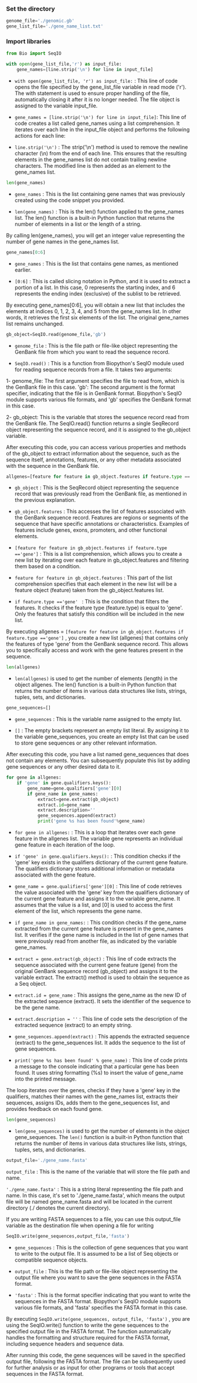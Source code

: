 ### Set the directory

```python
genome_file='./genomic.gb'
gene_list_file='./gene_name_list.txt'
```

### Import libraries

```python
from Bio import SeqIO
```


```python
with open(gene_list_file,'r') as input_file:
    gene_names=[line.strip('\n') for line in input_file]
```

* ```with open(gene_list_file, 'r') as input_file:``` : This line of code opens the file specified by the gene_list_file variable in read mode ('r'). The with statement is used to ensure proper handling of the file, automatically closing it after it is no longer needed. The file object is assigned to the variable input_file.

* ```gene_names = [line.strip('\n') for line in input_file]```: This line of code creates a list called gene_names using a list comprehension. It iterates over each line in the input_file object and performs the following actions for each line:

* ```line.strip('\n')``` : The strip('\n') method is used to remove the newline character (\n) from the end of each line. This ensures that the resulting elements in the gene_names list do not contain trailing newline characters.
The modified line is then added as an element to the gene_names list.


```python
len(gene_names)
```
* ```gene_names``` : This is the list containing gene names that was previously created using the code snippet you provided.

* ```len(gene_names)``` : This is the len() function applied to the gene_names list. The len() function is a built-in Python function that returns the number of elements in a list or the length of a string.

By calling len(gene_names), you will get an integer value representing the number of gene names in the gene_names list. 


```python
gene_names[0:6]
```
* ```gene_names``` : This is the list that contains gene names, as mentioned earlier.

* ```[0:6]``` : This is called slicing notation in Python, and it is used to extract a portion of a list. In this case, 0 represents the starting index, and 6 represents the ending index (exclusive) of the sublist to be retrieved.

By executing gene_names[0:6], you will obtain a new list that includes the elements at indices 0, 1, 2, 3, 4, and 5 from the gene_names list. In other words, it retrieves the first six elements of the list. The original gene_names list remains unchanged.


```python
gb_object=SeqIO.read(genome_file,'gb')
```
* ```genome_file``` : This is the file path or file-like object representing the GenBank file from which you want to read the sequence record.

* ```SeqIO.read()``` : This is a function from Biopython's SeqIO module used for reading sequence records from a file. It takes two arguments:

1- genome_file: The first argument specifies the file to read from, which is the GenBank file in this case.
'gb': The second argument is the format specifier, indicating that the file is in GenBank format. Biopython's SeqIO module supports various file formats, and 'gb' specifies the GenBank format in this case.

2- gb_object: This is the variable that stores the sequence record read from the GenBank file. The SeqIO.read() function returns a single SeqRecord object representing the sequence record, and it is assigned to the gb_object variable.

After executing this code, you can access various properties and methods of the gb_object to extract information about the sequence, such as the sequence itself, annotations, features, or any other metadata associated with the sequence in the GenBank file.


```python
allgenes=[feature for feature in gb_object.features if feature.type =='gene']
```
* ```gb_object``` : This is the SeqRecord object representing the sequence record that was previously read from the GenBank file, as mentioned in the previous explanation.

* ```gb_object.features``` : This accesses the list of features associated with the GenBank sequence record. Features are regions or segments of the sequence that have specific annotations or characteristics. Examples of features include genes, exons, promoters, and other functional elements.

* ```[feature for feature in gb_object.features if feature.type =='gene']``` : This is a list comprehension, which allows you to create a new list by iterating over each feature in gb_object.features and filtering them based on a condition.

* ```feature for feature in gb_object.features``` : This part of the list comprehension specifies that each element in the new list will be a feature object (feature) taken from the gb_object.features list.

* ```if feature.type =='gene' ``` : This is the condition that filters the features. It checks if the feature type (feature.type) is equal to 'gene'. Only the features that satisfy this condition will be included in the new list.

By executing allgenes = ```[feature for feature in gb_object.features if feature.type =='gene']``` , you create a new list (allgenes) that contains only the features of type 'gene' from the GenBank sequence record. This allows you to specifically access and work with the gene features present in the sequence.


```python
len(allgenes)
```

* ```len(allgenes)``` is used to get the number of elements (length) in the object allgenes. The len() function is a built-in Python function that returns the number of items in various data structures like lists, strings, tuples, sets, and dictionaries.

```python
gene_sequences=[]
```
* ```gene_sequences``` : This is the variable name assigned to the empty list.

* ```[]``` : The empty brackets represent an empty list literal. By assigning it to the variable gene_sequences, you create an empty list that can be used to store gene sequences or any other relevant information.

After executing this code, you have a list named gene_sequences that does not contain any elements. You can subsequently populate this list by adding gene sequences or any other desired data to it.

```python
for gene in allgenes:
    if 'gene' in gene.qualifiers.keys():
        gene_name=gene.qualifiers['gene'][0]
        if gene_name in gene_names:
            extract=gene.extract(gb_object)
            extract.id=gene_name
            extract.description=''
            gene_sequences.append(extract)
            print('gene %s has been found'%gene_name)
```
* ```for gene in allgenes:``` : This is a loop that iterates over each gene feature in the allgenes list. The variable gene represents an individual gene feature in each iteration of the loop.

* ```if 'gene' in gene.qualifiers.keys():``` : This condition checks if the 'gene' key exists in the qualifiers dictionary of the current gene feature. The qualifiers dictionary stores additional information or metadata associated with the gene feature.

* ```gene_name = gene.qualifiers['gene'][0]``` : This line of code retrieves the value associated with the 'gene' key from the qualifiers dictionary of the current gene feature and assigns it to the variable gene_name. It assumes that the value is a list, and [0] is used to access the first element of the list, which represents the gene name.

* ```if gene_name in gene_names:``` : This condition checks if the gene_name extracted from the current gene feature is present in the gene_names list. It verifies if the gene name is included in the list of gene names that were previously read from another file, as indicated by the variable gene_names.

* ```extract = gene.extract(gb_object)``` : This line of code extracts the sequence associated with the current gene feature (gene) from the original GenBank sequence record (gb_object) and assigns it to the variable extract. The extract() method is used to obtain the sequence as a Seq object.

* ```extract.id = gene_name``` : This assigns the gene_name as the new ID of the extracted sequence (extract). It sets the identifier of the sequence to be the gene name.

* ```extract.description = ''``` : This line of code sets the description of the extracted sequence (extract) to an empty string.

* ```gene_sequences.append(extract)``` : This appends the extracted sequence (extract) to the gene_sequences list. It adds the sequence to the list of gene sequences.

* ```print('gene %s has been found' % gene_name)``` : This line of code prints a message to the console indicating that a particular gene has been found. It uses string formatting (%s) to insert the value of gene_name into the printed message.

The loop iterates over the genes, checks if they have a 'gene' key in the qualifiers, matches their names with the gene_names list, extracts their sequences, assigns IDs, adds them to the gene_sequences list, and provides feedback on each found gene.


```python
len(gene_sequences)
```

* ```len(gene_sequences)``` is used to get the number of elements in the object gene_sequences. The ```len()``` function is a built-in Python function that returns the number of items in various data structures like lists, strings, tuples, sets, and dictionaries.

```python
output_file='./gene_name.fasta'
```

```output_file``` : This is the name of the variable that will store the file path and name.

``` './gene_name.fasta' ``` : This is a string literal representing the file path and name. In this case, it's set to './gene_name.fasta', which means the output file will be named gene_name.fasta and will be located in the current directory (./ denotes the current directory).

If you are writing FASTA sequences to a file, you can use this output_file variable as the destination file when opening a file for writing

```python
SeqIO.write(gene_sequences,output_file,'fasta')
```
* ```gene_sequences``` : This is the collection of gene sequences that you want to write to the output file. It is assumed to be a list of Seq objects or compatible sequence objects.

* ```output_file``` : This is the file path or file-like object representing the output file where you want to save the gene sequences in the FASTA format.

* ``` 'fasta' ``` : This is the format specifier indicating that you want to write the sequences in the FASTA format. Biopython's SeqIO module supports various file formats, and 'fasta' specifies the FASTA format in this case.

By executing ```SeqIO.write(gene_sequences, output_file, 'fasta')``` , you are using the SeqIO.write() function to write the gene sequences to the specified output file in the FASTA format. The function automatically handles the formatting and structure required for the FASTA format, including sequence headers and sequence data.

After running this code, the gene sequences will be saved in the specified output file, following the FASTA format. The file can be subsequently used for further analysis or as input for other programs or tools that accept sequences in the FASTA format.



  


